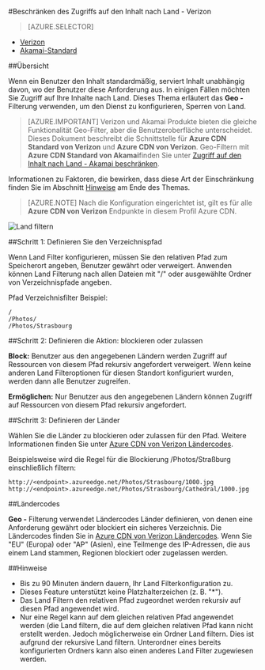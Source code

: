 <properties
    pageTitle="Zugriff auf Ihre Inhalte Azure CDN nach Land | Microsoft Azure"
    description="Informationen Sie zum Zugriff auf Azure CDN Content mit Geo-Filterung."
    services="cdn"
    documentationCenter=""
    authors="camsoper, rli"
    manager="erikre"
    editor=""/>

<tags
    ms.service="cdn"
    ms.workload="tbd"
    ms.tgt_pltfrm="na"
    ms.devlang="na"
    ms.topic="article"
    ms.date="10/13/2016"
    ms.author="casoper"/>

#<a name="restrict-access-to-your-content-by-country---verizon"></a>Beschränken des Zugriffs auf den Inhalt nach Land - Verizon

> [AZURE.SELECTOR]
- [Verizon](cdn-restrict-access-by-country.md)
- [Akamai-Standard](cdn-restrict-access-by-country-akamai.md)

##<a name="overview"></a>Übersicht

Wenn ein Benutzer den Inhalt standardmäßig, serviert Inhalt unabhängig davon, wo der Benutzer diese Anforderung aus. In einigen Fällen möchten Sie Zugriff auf Ihre Inhalte nach Land. Dieses Thema erläutert das **Geo -** Filterung verwenden, um den Dienst zu konfigurieren, Sperren von Land.

> [AZURE.IMPORTANT] Verizon und Akamai Produkte bieten die gleiche Funktionalität Geo-Filter, aber die Benutzeroberfläche unterscheidet. Dieses Dokument beschreibt die Schnittstelle für **Azure CDN Standard von Verizon** und **Azure CDN von Verizon**. Geo-Filtern mit **Azure CDN Standard von Akamai**finden Sie unter [Zugriff auf den Inhalt nach Land - Akamai beschränken](cdn-restrict-access-by-country-akamai.md).

Informationen zu Faktoren, die bewirken, dass diese Art der Einschränkung finden Sie im Abschnitt [Hinweise](cdn-restrict-access-by-country.md#considerations) am Ende des Themas.  

>[AZURE.NOTE] Nach die Konfiguration eingerichtet ist, gilt es für alle **Azure CDN von Verizon** Endpunkte in diesem Profil Azure CDN.

![Land filtern](./media/cdn-filtering/cdn-country-filtering.png)

##<a name="step-1-define-the-directory-path"></a>Schritt 1: Definieren Sie den Verzeichnispfad

Wenn Land Filter konfigurieren, müssen Sie den relativen Pfad zum Speicherort angeben, Benutzer gewährt oder verweigert. Anwenden können Land Filterung nach allen Dateien mit "/" oder ausgewählte Ordner von Verzeichnispfade angeben.

Pfad Verzeichnisfilter Beispiel:

    /                                 
    /Photos/
    /Photos/Strasbourg

##<a name="step-2-define-the-action-block-or-allow"></a>Schritt 2: Definieren die Aktion: blockieren oder zulassen

**Block:** Benutzer aus den angegebenen Ländern werden Zugriff auf Ressourcen von diesem Pfad rekursiv angefordert verweigert. Wenn keine anderen Land Filteroptionen für diesen Standort konfiguriert wurden, werden dann alle Benutzer zugreifen.

**Ermöglichen:** Nur Benutzer aus den angegebenen Ländern können Zugriff auf Ressourcen von diesem Pfad rekursiv angefordert.

##<a name="step-3-define-the-countries"></a>Schritt 3: Definieren der Länder

Wählen Sie die Länder zu blockieren oder zulassen für den Pfad. Weitere Informationen finden Sie unter [Azure CDN von Verizon Ländercodes](https://msdn.microsoft.com/library/mt761717.aspx).

Beispielsweise wird die Regel für die Blockierung /Photos/Straßburg einschließlich filtern:

    http://<endpoint>.azureedge.net/Photos/Strasbourg/1000.jpg
    http://<endpoint>.azureedge.net/Photos/Strasbourg/Cathedral/1000.jpg


##<a name="country-codes"></a>Ländercodes

**Geo -** Filterung verwendet Ländercodes Länder definieren, von denen eine Anforderung gewährt oder blockiert ein sicheres Verzeichnis. Die Ländercodes finden Sie in [Azure CDN von Verizon Ländercodes](https://msdn.microsoft.com/library/mt761717.aspx). Wenn Sie "EU" (Europa) oder "AP" (Asien), eine Teilmenge des IP-Adressen, die aus einem Land stammen, Regionen blockiert oder zugelassen werden.


##<a id="considerations"></a>Hinweise

- Bis zu 90 Minuten ändern dauern, Ihr Land Filterkonfiguration zu.
- Dieses Feature unterstützt keine Platzhalterzeichen (z. B. "*").
- Das Land Filtern den relativen Pfad zugeordnet werden rekursiv auf diesen Pfad angewendet wird.
- Nur eine Regel kann auf dem gleichen relativen Pfad angewendet werden (die Land filtern, die auf dem gleichen relativen Pfad kann nicht erstellt werden. Jedoch möglicherweise ein Ordner Land filtern. Dies ist aufgrund der rekursive Land filtern. Unterordner eines bereits konfigurierten Ordners kann also einen anderes Land Filter zugewiesen werden.
